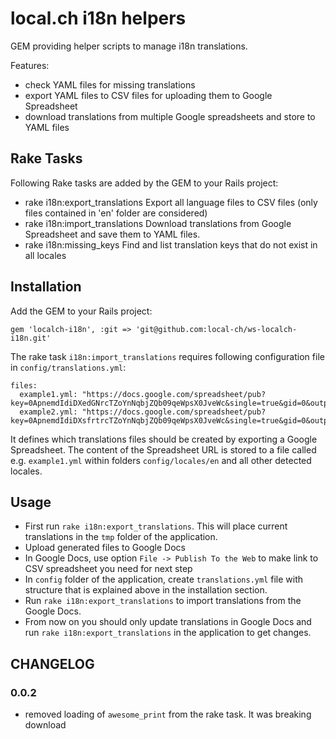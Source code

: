 # local.ch i18n helpers

GEM providing helper scripts to manage i18n translations. 

Features: 

* check YAML files for missing translations
* export YAML files to CSV files for uploading them to Google Spreadsheet
* download translations from multiple Google spreadsheets and store to YAML files

## Rake Tasks

Following Rake tasks are added by the GEM to your Rails project:

* rake i18n:export_translations
  Export all language files to CSV files (only files contained in 'en' folder are considered)
* rake i18n:import_translations
  Download translations from Google Spreadsheet and save them to YAML files.
* rake i18n:missing_keys
  Find and list translation keys that do not exist in all locales

## Installation

Add the GEM to your Rails project:

    gem 'localch-i18n', :git => 'git@github.com:local-ch/ws-localch-i18n.git'


The rake task `i18n:import_translations` requires following configuration file in `config/translations.yml`:

    files:
      example1.yml: "https://docs.google.com/spreadsheet/pub?key=0ApnemdIdiDXedGNrcTZoYnNqbjZQb09qeWpsX0JveWc&single=true&gid=0&output=csv"
      example2.yml: "https://docs.google.com/spreadsheet/pub?key=0ApnemdIdiDXsfrtrcTZoYnNqbjZQb09qeWpsX0JveWc&single=true&gid=0&output=csv"

It defines which translations files should be created by exporting a Google Spreadsheet. The content of the Spreadsheet URL is stored to a file called e.g. `example1.yml` within folders `config/locales/en` and all other detected locales.

## Usage

* First run `rake i18n:export_translations`. This will place current translations in the `tmp` folder of the application.
* Upload generated files to Google Docs
* In Google Docs, use option `File -> Publish To the Web` to make link to CSV spreadsheet you need for next step
* In `config` folder of the application, create `translations.yml` file with structure that is explained above in the installation section.
* Run `rake i18n:export_translations` to import translations from the Google Docs.
* From now on you should only update translations in Google Docs and run `rake i18n:export_translations` in the application to get changes.


## CHANGELOG

### 0.0.2

* removed loading of `awesome_print` from the rake task. It was breaking
  download

